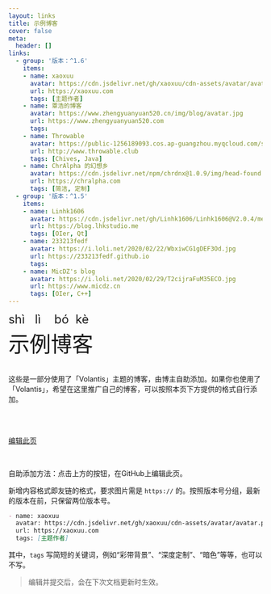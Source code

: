 ```yaml
---
layout: links
title: 示例博客
cover: false
meta:
  header: []
links:
  - group: '版本：^1.6'
    items:
    - name: xaoxuu
      avatar: https://cdn.jsdelivr.net/gh/xaoxuu/cdn-assets/avatar/avatar.png
      url: https://xaoxuu.com
      tags: [主题作者]
    - name: 覃浩的博客
      avatar: https://www.zhengyuanyuan520.cn/img/blog/avatar.jpg
      url: https://www.zhengyuanyuan520.com
      tags:
    - name: Throwable
      avatar: https://public-1256189093.cos.ap-guangzhou.myqcloud.com/static/doge_avatar.jpg
      url: http://www.throwable.club
      tags: [Chives, Java]
    - name: ChrAlpha 的幻想乡
      avatar: https://cdn.jsdelivr.net/npm/chrdnx@1.0.9/img/head-found.png
      url: https://chralpha.com
      tags: [简洁, 定制]
  - group: '版本：^1.5'
    items:
    - name: Linhk1606
      avatar: https://cdn.jsdelivr.net/gh/Linhk1606/Linhk1606@V2.0.4/me.jpg
      url: https://blog.lhkstudio.me
      tags: [OIer, Qt]
    - name: 233213fedf
      avatar: https://i.loli.net/2020/02/22/WbxiwCG1gDEF3Od.jpg
      url: https://233213fedf.github.io
      tags:
    - name: MicDZ's blog
      avatar: https://i.loli.net/2020/02/29/T2cijraFuM35ECO.jpg
      url: https://www.micdz.cn
      tags: [OIer, C++]
---
```


<p center style='font-size:1.7em;margin:0;line-height:1.2'><red>shì</red>&nbsp;&nbsp;&nbsp;<yellow>lì</yellow>&nbsp;&nbsp;&nbsp;&nbsp;<green>bó</green>&nbsp;&nbsp;<blue>kè</blue></p>
<p center style='font-size:3em;margin:0'><red>示</red><yellow>例</yellow><green>博</green><blue>客</blue></p>
<br>

这些是一部分使用了「Volantis」主题的博客，由博主自助添加。如果你也使用了「Volantis」，希望在这里推广自己的博客，可以按照本页下方提供的格式自行添加。


<!-- more -->

<br><br>

<btn large center>[<i class='fas fa-edit'></i> 编辑此页](https://github.com/xaoxuu/volantis-docs/blob/master/source/examples/index.md)</btn>

<br>

自助添加方法：点击上方的按钮，在GitHub上编辑此页。

新增内容格式即友链的格式，要求图片需是 `https://` 的。按照版本号分组，最新的版本在前，只保留两位版本号。

```md 举个栗子
- name: xaoxuu
  avatar: https://cdn.jsdelivr.net/gh/xaoxuu/cdn-assets/avatar/avatar.png
  url: https://xaoxuu.com
  tags: [主题作者]
```

其中，`tags` 写简短的关键词，例如“彩带背景”、“深度定制”、“暗色”等等，也可以不写。

> 编辑并提交后，会在下次文档更新时生效。
